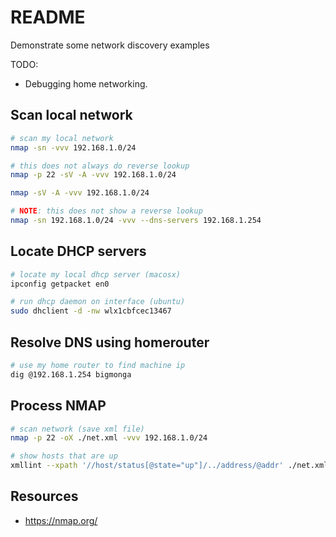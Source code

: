 # README

Demonstrate some network discovery examples

TODO:

* Debugging home networking.

## Scan local network

```sh
# scan my local network
nmap -sn -vvv 192.168.1.0/24

# this does not always do reverse lookup
nmap -p 22 -sV -A -vvv 192.168.1.0/24

nmap -sV -A -vvv 192.168.1.0/24

# NOTE: this does not show a reverse lookup
nmap -sn 192.168.1.0/24 -vvv --dns-servers 192.168.1.254
```

## Locate DHCP servers

```sh
# locate my local dhcp server (macosx)
ipconfig getpacket en0

# run dhcp daemon on interface (ubuntu)
sudo dhclient -d -nw wlx1cbfcec13467
```

## Resolve DNS using homerouter

```sh
# use my home router to find machine ip
dig @192.168.1.254 bigmonga
```

## Process NMAP

```sh
# scan network (save xml file)
nmap -p 22 -oX ./net.xml -vvv 192.168.1.0/24   

# show hosts that are up
xmllint --xpath '//host/status[@state="up"]/../address/@addr' ./net.xml
```

## Resources

* https://nmap.org/